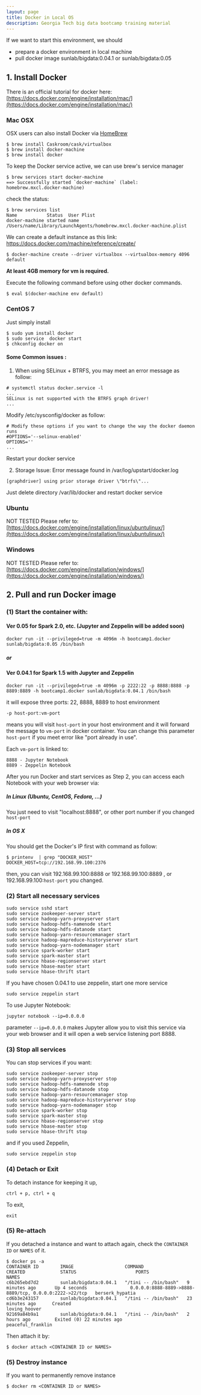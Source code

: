 ```yaml
---
layout: page
title: Docker in Local OS
description: Georgia Tech big data bootcamp training material
---
```

If we want to start this environment, we should

+ prepare a docker environment in local machine
+ pull docker image sunlab/bigdata:0.04.1 or sunlab/bigdata:0.05

## 1. Install Docker

There is an official tutorial for docker here: [https://docs.docker.com/engine/installation/mac/](https://docs.docker.com/engine/installation/mac/)

### Mac OSX
OSX users can also install Docker via [HomeBrew](http://brew.sh/)

```
$ brew install Caskroom/cask/virtualbox
$ brew install docker-machine
$ brew install docker
```

To keep the Docker service active, we can use brew's service manager

```
$ brew services start docker-machine
==> Successfully started `docker-machine` (label: homebrew.mxcl.docker-machine)
```

check the status:

```
$ brew services list
Name           Status  User Plist
docker-machine started name   /Users/name/Library/LaunchAgents/homebrew.mxcl.docker-machine.plist
```

We can create a default instance as this link:  https://docs.docker.com/machine/reference/create/

```
$ docker-machine create --driver virtualbox --virtualbox-memory 4096  default
```
__At least 4GB memory for vm is required.__

Execute the following command before using other docker commands.

```
$ eval $(docker-machine env default)
```


### CentOS 7

Just simply install

```
$ sudo yum install docker
$ sudo service  docker start
$ chkconfig docker on
```

#### Some Common issues :

1. When using SELinux + BTRFS, you may meet an error message as follow:

```
# systemctl status docker.service -l
...
SELinux is not supported with the BTRFS graph driver!
...
```

Modify /etc/sysconfig/docker as follow:

```
# Modify these options if you want to change the way the docker daemon runs
#OPTIONS='--selinux-enabled'
OPTIONS=''
...
```

Restart your docker service

2. Storage Issue:
Error message found in /var/log/upstart/docker.log

```
[graphdriver] using prior storage driver \"btrfs\"...
```

Just delete directory /var/lib/docker and restart docker service

### Ubuntu
NOT TESTED
Please refer to:
[https://docs.docker.com/engine/installation/linux/ubuntulinux/](https://docs.docker.com/engine/installation/linux/ubuntulinux/)


### Windows
NOT TESTED
Please refer to:
[https://docs.docker.com/engine/installation/windows/](https://docs.docker.com/engine/installation/windows/)


## 2. Pull and run Docker image
### (1) Start the container with:
#### Ver 0.05 for Spark 2.0, etc. (Jupyter and Zeppelin will be added soon)

```
docker run -it --privileged=true -m 4096m -h bootcamp1.docker sunlab/bigdata:0.05 /bin/bash
```

##### or

#### Ver 0.04.1 for Spark 1.5 with Jupyter and Zeppelin

```
docker run -it --privileged=true -m 4096m -p 2222:22 -p 8888:8888 -p 8889:8889 -h bootcamp1.docker sunlab/bigdata:0.04.1 /bin/bash
```

it will expose three ports: 22, 8888, 8889 to host environment

```
-p host-port:vm-port
```

means you will visit `host-port` in your host environment and it will forward the message to `vm-port` in docker container. You can change this parameter `host-port` if you meet error like "port already in use".

Each `vm-port` is linked to:
```
8888 - Jupyter Notebook
8889 - Zeppelin Notebook
```

After you run Docker and start services as Step 2, you can access each Notebook with your web browser via:

##### In Linux (Ubuntu, CentOS, Fedora, ...)
You just need to visit "localhost:8888", or other port number if you changed `host-port`

##### In OS X
You should get the Docker's IP first with command as follow:

```
$ printenv  | grep "DOCKER_HOST"
DOCKER_HOST=tcp://192.168.99.100:2376
```

then, you can visit 192.168.99.100:8888 or 192.168.99.100:8889 , or 192.168.99.100:`host-port` you changed.

### (2) Start all necessary services
```
sudo service sshd start
sudo service zookeeper-server start
sudo service hadoop-yarn-proxyserver start
sudo service hadoop-hdfs-namenode start
sudo service hadoop-hdfs-datanode start
sudo service hadoop-yarn-resourcemanager start
sudo service hadoop-mapreduce-historyserver start
sudo service hadoop-yarn-nodemanager start
sudo service spark-worker start
sudo service spark-master start
sudo service hbase-regionserver start
sudo service hbase-master start
sudo service hbase-thrift start
```

If you have chosen 0.04.1 to use zeppelin, start one more service

```
sudo service zeppelin start
```

To use Jupyter Notebook:

```
jupyter notebook --ip=0.0.0.0
```

parameter `--ip=0.0.0.0` makes Jupyter allow you to visit this service via your web browser and it will open a web service listening port 8888.


### (3) Stop all services
You can stop services if you want:

```
sudo service zookeeper-server stop
sudo service hadoop-yarn-proxyserver stop
sudo service hadoop-hdfs-namenode stop
sudo service hadoop-hdfs-datanode stop
sudo service hadoop-yarn-resourcemanager stop
sudo service hadoop-mapreduce-historyserver stop
sudo service hadoop-yarn-nodemanager stop
sudo service spark-worker stop
sudo service spark-master stop
sudo service hbase-regionserver stop
sudo service hbase-master stop
sudo service hbase-thrift stop
```

and if you used Zeppelin,

```
sudo service zeppelin stop
```

### (4) Detach or Exit
To detach instance for keeping it up,
```
ctrl + p, ctrl + q
```
To exit,
```
exit
```

### (5) Re-attach
If you detached a instance and want to attach again,
check the `CONTAINER ID` or `NAMES` of it.
```
$ docker ps -a
CONTAINER ID        IMAGE                   COMMAND                CREATED             STATUS                      PORTS                                                    NAMES
c6b265ebd7d2        sunlab/bigdata:0.04.1   "/tini -- /bin/bash"   9 minutes ago       Up 4 seconds                0.0.0.0:8888-8889->8888-8889/tcp, 0.0.0.0:2222->22/tcp   berserk_hypatia
cd6b3e243157        sunlab/bigdata:0.04.1   "/tini -- /bin/bash"   23 minutes ago      Created                                                                              loving_hoover
92169a84b9a1        sunlab/bigdata:0.04.1   "/tini -- /bin/bash"   2 hours ago         Exited (0) 22 minutes ago                                                            peaceful_franklin
```

Then attach it by:

```
$ docker attach <CONTAINER ID or NAMES>
```

### (5) Destroy instance
If you want to permanently remove instance

```
$ docker rm <CONTAINER ID or NAMES>
```
